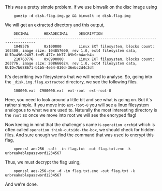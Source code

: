 This was a pretty simple problem. If we use binwalk on the disc image using

		gunzip -d disk.flag.img.gz && binwalk -e disk.flag.img

We will get an extracted directory and this output,

		DECIMAL       HEXADECIMAL     DESCRIPTION
		--------------------------------------------------------------------------------
		1048576       0x100000        Linux EXT filesystem, blocks count: 102400, image size: 104857600, rev 1.0, ext4 filesystem data, UUID=496a2407-fed5-477e-bb77-09b9cb4acb4a
		210763776     0xC900000       Linux EXT filesystem, blocks count: 203776, image size: 208666624, rev 1.0, ext4 filesystem data, UUID=7b688671-b1b5-4e64-830d-36ebc2d4c2d4


It's describing two filesystems that we will need to analyse. So, going into the `_disk.img.flag.extracted` directory, we see the following files.

		100000.ext  C900000.ext  ext-root  ext-root-0


Here, you need to look around a little bit and see what is going on. But it's rather simple. If you move into `ext-root-0` you will see a linux filesystem analogous to what we are used to. Naturally the most interesting directory is the `root` so once we move into root we will see the encryped flag!

Now keeing in mind that the challenge's name is `operation orchid` which is often called `operation think-outside-the-box`, we should check for hidden files. And sure enough we find the command that was used to encrypt this flag,

		openssl aes256 -salt -in flag.txt -out flag.txt.enc -k unbreakablepassword1234567


Thus, we must decrypt the flag using,

		openssl aes-256-cbc -d -in flag.txt.enc -out flag.txt -k unbreakablepassword1234567


And we're done.